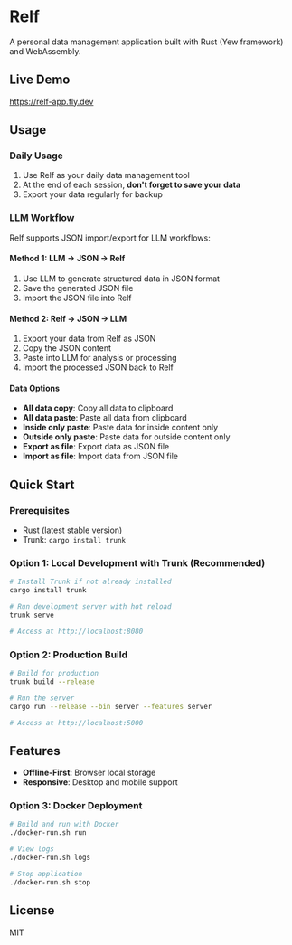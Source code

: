 # Relf

A personal data management application built with Rust (Yew framework) and WebAssembly.

## Live Demo

https://relf-app.fly.dev

## Usage

### Daily Usage
1. Use Relf as your daily data management tool
2. At the end of each session, **don't forget to save your data**
3. Export your data regularly for backup

### LLM Workflow
Relf supports JSON import/export for LLM workflows:

#### Method 1: LLM → JSON → Relf
1. Use LLM to generate structured data in JSON format
2. Save the generated JSON file
3. Import the JSON file into Relf

#### Method 2: Relf → JSON → LLM
1. Export your data from Relf as JSON
2. Copy the JSON content
3. Paste into LLM for analysis or processing
4. Import the processed JSON back to Relf

#### Data Options
- **All data copy**: Copy all data to clipboard
- **All data paste**: Paste all data from clipboard
- **Inside only paste**: Paste data for inside content only
- **Outside only paste**: Paste data for outside content only
- **Export as file**: Export data as JSON file
- **Import as file**: Import data from JSON file

## Quick Start

### Prerequisites

- Rust (latest stable version)
- Trunk: `cargo install trunk`

### Option 1: Local Development with Trunk (Recommended)
```bash
# Install Trunk if not already installed
cargo install trunk

# Run development server with hot reload
trunk serve

# Access at http://localhost:8080
```

### Option 2: Production Build
```bash
# Build for production
trunk build --release

# Run the server
cargo run --release --bin server --features server

# Access at http://localhost:5000
```

## Features

- **Offline-First**: Browser local storage
- **Responsive**: Desktop and mobile support


### Option 3: Docker Deployment

```bash
# Build and run with Docker
./docker-run.sh run

# View logs
./docker-run.sh logs

# Stop application
./docker-run.sh stop
```


## License

MIT
